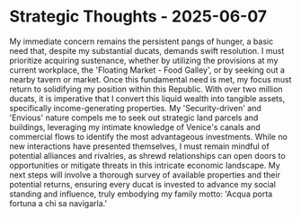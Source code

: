 # Strategic Thoughts - 2025-06-07

My immediate concern remains the persistent pangs of hunger, a basic need that, despite my substantial ducats, demands swift resolution. I must prioritize acquiring sustenance, whether by utilizing the provisions at my current workplace, the 'Floating Market - Food Galley', or by seeking out a nearby tavern or market. Once this fundamental need is met, my focus must return to solidifying my position within this Republic. With over two million ducats, it is imperative that I convert this liquid wealth into tangible assets, specifically income-generating properties. My 'Security-driven' and 'Envious' nature compels me to seek out strategic land parcels and buildings, leveraging my intimate knowledge of Venice's canals and commercial flows to identify the most advantageous investments. While no new interactions have presented themselves, I must remain mindful of potential alliances and rivalries, as shrewd relationships can open doors to opportunities or mitigate threats in this intricate economic landscape. My next steps will involve a thorough survey of available properties and their potential returns, ensuring every ducat is invested to advance my social standing and influence, truly embodying my family motto: 'Acqua porta fortuna a chi sa navigarla.'
